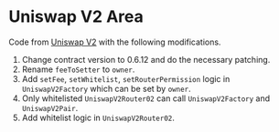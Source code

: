 # Uniswap V2 Area

Code from [Uniswap V2](https://github.com/Uniswap/uniswap-v2-core/tree/27f6354bae6685612c182c3bc7577e61bc8717e3/contracts) with the following modifications.

1. Change contract version to 0.6.12 and do the necessary patching.
2. Rename `feeToSetter` to `owner`.
3. Add `setFee`, `setWhitelist`, `setRouterPermission` logic in `UniswapV2Factory` which can be set by `owner`.
4. Only whitelisted `UniswapV2Router02` can call `UniswapV2Factory` and `UniswapV2Pair`.
5. Add whitelist logic in `UniswapV2Router02`.